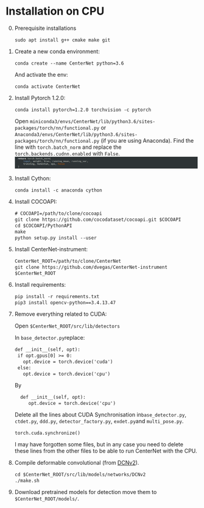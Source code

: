 # Installation on CPU

0. Prerequisite installations
   ~~~
   sudo apt install g++ cmake make git 
   ~~~
1. Create a new conda environment:
   ~~~
   conda create --name CenterNet python=3.6
   ~~~

   And activate the env:
   ~~~
   conda activate CenterNet
   ~~~
2. Install Pytorch 1.2.0:
   ~~~
   conda install pytorch=1.2.0 torchvision -c pytorch
   ~~~
   Open `miniconda3/envs/CenterNet/lib/python3.6/sites-packages/torch/nn/functional.py` or `Anaconda3/envs/CenterNet/lib/python3.6/sites-packages/torch/nn/functional.py` (if you are using Anaconda).
   Find the line with `torch.batch_norm` and replace the `torch.backends.cudnn.enabled` with `False`.
   ![alt text](Torch.batch.png)

3. Install Cython:
   ~~~
   conda install -c anaconda cython
   ~~~
   
4. Install COCOAPI:
   ~~~
   # COCOAPI=/path/to/clone/cocoapi
   git clone https://github.com/cocodataset/cocoapi.git $COCOAPI
   cd $COCOAPI/PythonAPI
   make
   python setup.py install --user
   ~~~
5. Install CenterNet-instrument:
   ~~~
   CenterNet_ROOT=/path/to/clone/CenterNet
   git clone https://github.com/dvegas/CenterNet-instrument $CenterNet_ROOT
   ~~~
6. Install requirements:
   ~~~
   pip install -r requirements.txt
   pip3 install opencv-python==3.4.13.47
   ~~~
7. Remove everything related to CUDA:
   
   Open `$CenterNet_ROOT/src/lib/detectors`

   In `base_detector.py`replace:
   ~~~
   def __init__(self, opt):
    if opt.gpus[0] >= 0:
      opt.device = torch.device('cuda')
    else:
      opt.device = torch.device('cpu')
   ~~~
   By
   ~~~
     def __init__(self, opt):
        opt.device = torch.device('cpu')
   ~~~
   Delete all the lines about CUDA Synchronisation in`base_detector.py`, `ctdet.py`, `ddd.py`, `detector_factory.py`, `exdet.py`and `multi_pose.py`.
   ~~~
   torch.cuda.synchronize()
   ~~~
   I may have forgotten some files, but in any case you need to delete these lines from the other files to be able to run CenterNet with the CPU.
9. Compile deformable convolutional (from [DCNv2](https://github.com/CharlesShang/DCNv2)).
   ~~~
   cd $CenterNet_ROOT/src/lib/models/networks/DCNv2
   ./make.sh
   ~~~
10. Download pretrained models for detection move them to `$CenterNet_ROOT/models/`. 
